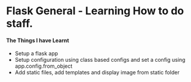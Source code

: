 # Flask General - Learning How to do staff.

#### The Things I have Learnt
+ Setup a flask app
+ Setup configuration using class based configs and set a config using app.config.from_object
+ Add static files, add templates and display image from static folder
